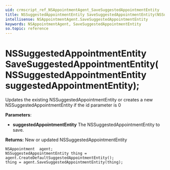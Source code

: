 ```yaml
---
uid: crmscript_ref_NSAppointmentAgent_SaveSuggestedAppointmentEntity
title: NSSuggestedAppointmentEntity SaveSuggestedAppointmentEntity(NSSuggestedAppointmentEntity suggestedAppointmentEntity);
intellisense: NSAppointmentAgent.SaveSuggestedAppointmentEntity
keywords: NSAppointmentAgent, SaveSuggestedAppointmentEntity
so.topic: reference
---
```


# NSSuggestedAppointmentEntity SaveSuggestedAppointmentEntity(NSSuggestedAppointmentEntity suggestedAppointmentEntity);

Updates the existing NSSuggestedAppointmentEntity or creates a new NSSuggestedAppointmentEntity if the id parameter is 0

**Parameters**:
 - **suggestedAppointmentEntity** The NSSuggestedAppointmentEntity to save.

**Returns:** New or updated NSSuggestedAppointmentEntity

```crmscript
NSAppointment  agent;
NSSuggestedAppointmentEntity thing = agent.CreateDefaultSuggestedAppointmentEntity();
thing = agent.SaveSuggestedAppointmentEntity(thing);
```

